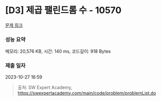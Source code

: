 # [D3] 제곱 팰린드롬 수 - 10570 

[문제 링크](https://swexpertacademy.com/main/code/problem/problemDetail.do?contestProbId=AXO72aaqPrcDFAXS) 

### 성능 요약

메모리: 20,576 KB, 시간: 140 ms, 코드길이: 918 Bytes

### 제출 일자

2023-10-27 16:59



> 출처: SW Expert Academy, https://swexpertacademy.com/main/code/problem/problemList.do